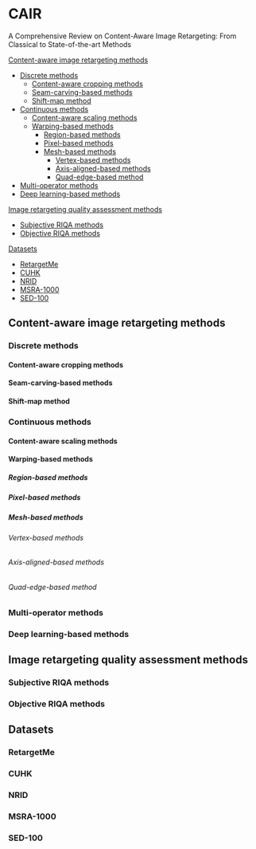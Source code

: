 # CAIR
A Comprehensive Review on Content-Aware Image Retargeting: From Classical to State-of-the-art Methods

[Content-aware image retargeting methods ](#headers1) 
* [Discrete methods](#headers11)  
   * [Content-aware cropping methods](#headers)  
   * [Seam-carving-based methods](#headers)  
   * [Shift-map method](#headers)  
* [Continuous methods](#headers12)  
   * [Content-aware scaling methods](#headers)  
   * [Warping-based methods](#headers)
     * [Region-based methods](#headers)
     * [Pixel-based methods](#headers)
     * [Mesh-based methods](#headers)
       * [Vertex-based methods](#headers)
       * [Axis-aligned-based methods](#headers)
       * [Quad-edge-based method ](#headers)
* [Multi-operator methods](#headers13)
* [Deep learning-based methods](#headers14) 

[Image retargeting quality assessment methods](#headers2)
* [Subjective RIQA methods](#headers)
* [Objective RIQA methods](#headers)

[Datasets](#headers3)
* [RetargetMe](#headers)
* [CUHK](#headers)
* [NRID](#headers)
* [MSRA-1000](#headers)
* [SED-100](#headers)

<a name="headers1">
  
## Content-aware image retargeting methods 

<a name="headers11">
  
### Discrete methods
#### Content-aware cropping methods
#### Seam-carving-based methods
#### Shift-map method

<a name="headers12">
  
### Continuous methods
#### Content-aware scaling methods
#### Warping-based methods
##### Region-based methods
##### Pixel-based methods
##### Mesh-based methods
###### Vertex-based methods
###### Axis-aligned-based methods
###### Quad-edge-based method 

<a name="headers13">
  
### Multi-operator methods

<a name="headers14">
  
### Deep learning-based methods

<a name="headers2">
  
## Image retargeting quality assessment methods 
### Subjective RIQA methods
### Objective RIQA methods

<a name="headers3">
  
## Datasets 
### RetargetMe
### CUHK
### NRID
### MSRA-1000
### SED-100

